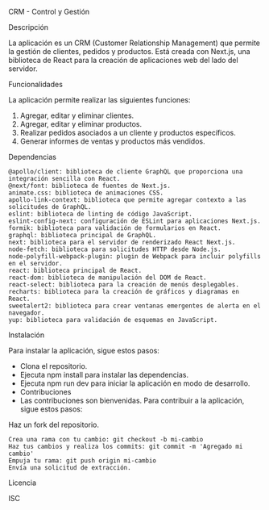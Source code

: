 CRM - Control y Gestión

Descripción

La aplicación es un CRM (Customer Relationship Management) que permite la gestión de clientes, pedidos y productos. Está creada con Next.js, una biblioteca de React para la creación de aplicaciones web del lado del servidor.

Funcionalidades

La aplicación permite realizar las siguientes funciones:

1. Agregar, editar y eliminar clientes.
2. Agregar, editar y eliminar productos.
3. Realizar pedidos asociados a un cliente y productos específicos.
4. Generar informes de ventas y productos más vendidos.

Dependencias

```
@apollo/client: biblioteca de cliente GraphQL que proporciona una integración sencilla con React.
@next/font: biblioteca de fuentes de Next.js.
animate.css: biblioteca de animaciones CSS.
apollo-link-context: biblioteca que permite agregar contexto a las solicitudes de GraphQL.
eslint: biblioteca de linting de código JavaScript.
eslint-config-next: configuración de ESLint para aplicaciones Next.js.
formik: biblioteca para validación de formularios en React.
graphql: biblioteca principal de GraphQL.
next: biblioteca para el servidor de renderizado React Next.js.
node-fetch: biblioteca para solicitudes HTTP desde Node.js.
node-polyfill-webpack-plugin: plugin de Webpack para incluir polyfills en el servidor.
react: biblioteca principal de React.
react-dom: biblioteca de manipulación del DOM de React.
react-select: biblioteca para la creación de menús desplegables.
recharts: biblioteca para la creación de gráficos y diagramas en React.
sweetalert2: biblioteca para crear ventanas emergentes de alerta en el navegador.
yup: biblioteca para validación de esquemas en JavaScript.
```

Instalación

Para instalar la aplicación, sigue estos pasos:

- Clona el repositorio.
- Ejecuta npm install para instalar las dependencias.
- Ejecuta npm run dev para iniciar la aplicación en modo de desarrollo.
- Contribuciones
- Las contribuciones son bienvenidas. Para contribuir a la aplicación, sigue estos pasos:


Haz un fork del repositorio.
```
Crea una rama con tu cambio: git checkout -b mi-cambio
Haz tus cambios y realiza los commits: git commit -m 'Agregado mi cambio'
Empuja tu rama: git push origin mi-cambio
Envía una solicitud de extracción.
```

Licencia

ISC